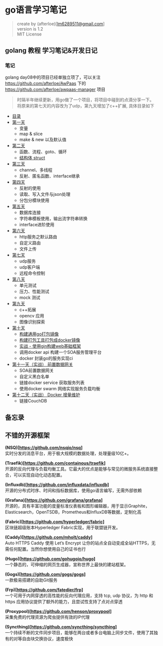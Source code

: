 # go语言学习笔记

> create by (afterloe)[lm6289511@gmail.com]  
> version is 1.2  
> MIT License    

## golang 教程 学习笔记&开发日记

### 笔记
golang day08中的项目已经单独立项了，可以关注 https://github.com/afterloe/AwPaas 下的 https://github.com/afterloe/awpaas-manager 项目
> 时隔半年继续更新，用go做了一个项目，将项目中碰到的点滴分享一下。将原来的第七天的内容改为了udp，第九天增加了c++扩展, 具体目录如下

* [目录](README.md)
* [第一天](day01/index.md)
    * 变量
    * map & slice
    * make & new 以及默认值
* [第二天](day02/index.md)
    * 函数、流程、goto、循环
    * [结构体 struct](day02/struct.md)
* [第三天](day03/index.md)
    * channel、多线程
    * 反射、匿名函数、interface继承
* [第四天](day04/index.md)
    * 反射的使用
    * 读取、写入文件与json处理
    * 分包分模块使用
* [第五天](day05/index.md)
    * 数据库连接
    * 字符串模板使用，输出流字符串转换
    * interface进阶使用
* [第六天](day06/index.md)
    * http服务之默认路由
    * 自定义路由
    * 文件上传
* [第七天](day07/index.md)
    * udp服务
    * udp客户端
    * 远程命令控制
* [第八天](day08/index.md)
    * 单元测试
    * 压力、性能测试
    * mock 测试
* [第九天](day09/index.md)
    * c++拓展
    * opencv 应用
    * 图像识别探索
* [第十天](https://github.com/afterloe/awpaas-manager)
    * [构建通用go打包镜像](https://github.com/afterloe/AwPaas/tree/master/awpaas-builder)
    * [构建打包工具打包成docker镜像](https://github.com/afterloe/awpaas-route/blob/master/Makefile)
    * [实战 - 使用gin构建web基础框架](day08_framework.md)
    * 调用docker api 构建一个SOA服务管理平台
    * docker 封装go的服务实现ci
* [第十一天（实战） 前置数据网关](https://github.com/afterloe/awpaas-route)
    * SOA前置数据网关
    * 自定义黑白名单
    * 链接docker service 获取服务列表
    * 使用docker swarm 网络实现服务负载均衡
* [第十二天（实战） Docker 增量维护](https://github.com/afterloe/awpaas-repository)
    * 链接CouchDB

## 备忘录

## 不错的开源框架
**(NSQ)[https://github.com/nsqio/nsq]**  
实时分发的消息平台，用于极大规模的数据处理，处理量级10亿+。  

**(Traefik)[https://github.com/containous/traefik]**  
开源的反向代理与负载均衡工具。它最大的优点是能够与常见的微服务系统直接整合，可以实现自动化动态配置。  

**(Influxdb)[https://github.com/influxdata/influxdb]**  
开源的分布式时序、时间和指标数据库，使用go语言编写，无需外部依赖  

**(Grafana)[https://github.com/grafana/grafana]**  
开源的，具有丰富功能的度量标准仪表板和图形编辑器，用于显示Graphite，Elasticsearch，OpenTSDB，Prometheus和InfluxDB等数据，定制化高  

**(Fabric)[https://github.com/hyperledger/fabric]**  
区块链超级账本Hyperledger Fabric实现，用于联盟链开发。  

**(Caddy)[https://github.com/mholt/caddy]**  
Auto HTTPS Caddy 使用 Let’s Encrypt 让你的站点全自动变成全站HTTPS，无需任何配置。当然你想使用自己的证书也行  

**(Hugo)[https://github.com/gohugoio/hugo]**  
一个静态的，可伸缩的网页生成器，宣称世界上最快的建站框架。  

**(Gogs)[https://github.com/gogs/gogs]**  
一款极易搭建的自助Git服务  

**(Frp)[https://github.com/fatedier/frp]**  
一个可用于内网穿透的高性能的反向代理应用，支持 tcp, udp 协议，为 http 和 https 应用协议提供了额外的能力，且尝试性支持了点对点穿透  

**(Proxypool)[https://github.com/henson/proxypool]**  
采集免费的代理资源为爬虫提供有效的IP代理  

**(Syncthing)[https://github.com/syncthing/syncthing]**  
一个持续不断的文件同步项目，能够在两台或者多台电脑上同步文件，使用了其独有的对等自由块交换协议，速度极快  


